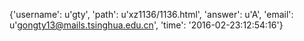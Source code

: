{'username': u'gty', 'path': u'xz1136/1136.html', 'answer': u'A', 'email': u'gongty13@mails.tsinghua.edu.cn', 'time': '2016-02-23:12:54:16'}